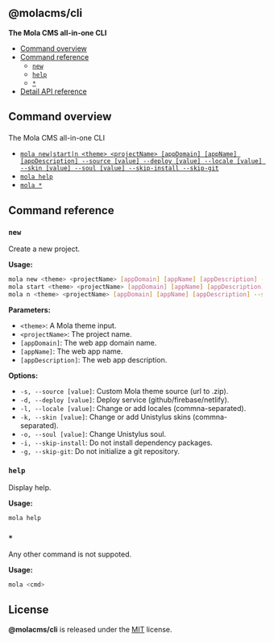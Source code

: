 <section id="head" data-note="AUTO-GENERATED CONTENT, DO NOT EDIT DIRECTLY!">

# @molacms/cli

**The Mola CMS all-in-one CLI**

</section>

<section id="tocx" data-note="AUTO-GENERATED CONTENT, DO NOT EDIT DIRECTLY!">

- [Command overview](#cli-command-overview)
- [Command reference](#cli-command-reference)
  - [`new`](#command-new)
  - [`help`](#command-help)
  - [`*`](#command-*)
- [Detail API reference](https://mola-cli.lamnhan.com)


</section>

<section id="cli" data-note="AUTO-GENERATED CONTENT, DO NOT EDIT DIRECTLY!">

<h2><a name="cli-command-overview"><p>Command overview</p>
</a></h2>

The Mola CMS all-in-one CLI

- [`mola new|start|n <theme> <projectName> [appDomain] [appName] [appDescription] --source [value] --deploy [value] --locale [value] --skin [value] --soul [value] --skip-install --skip-git`](#command-new)
- [`mola help`](#command-help)
- [`mola *`](#command-*)

<h2><a name="cli-command-reference"><p>Command reference</p>
</a></h2>

<h3><a name="command-new"><p><code>new</code></p>
</a></h3>

Create a new project.

**Usage:**

```sh
mola new <theme> <projectName> [appDomain] [appName] [appDescription] --source [value] --deploy [value] --locale [value] --skin [value] --soul [value] --skip-install --skip-git
mola start <theme> <projectName> [appDomain] [appName] [appDescription] --source [value] --deploy [value] --locale [value] --skin [value] --soul [value] --skip-install --skip-git
mola n <theme> <projectName> [appDomain] [appName] [appDescription] --source [value] --deploy [value] --locale [value] --skin [value] --soul [value] --skip-install --skip-git
```

**Parameters:**

- `<theme>`: A Mola theme input.
- `<projectName>`: The project name.
- `[appDomain]`: The web app domain name.
- `[appName]`: The web app name.
- `[appDescription]`: The web app description.

**Options:**

- `-s, --source [value]`: Custom Mola theme source (url to .zip).
- `-d, --deploy [value]`: Deploy service (github/firebase/netlify).
- `-l, --locale [value]`: Change or add locales (commna-separated).
- `-k, --skin [value]`: Change or add Unistylus skins (commna-separated).
- `-o, --soul [value]`: Change Unistylus soul.
- `-i, --skip-install`: Do not install dependency packages.
- `-g, --skip-git`: Do not initialize a git repository.

<h3><a name="command-help"><p><code>help</code></p>
</a></h3>

Display help.

**Usage:**

```sh
mola help
```

<h3><a name="command-*"><p><code>*</code></p>
</a></h3>

Any other command is not suppoted.

**Usage:**

```sh
mola <cmd>
```

</section>

<section id="license" data-note="AUTO-GENERATED CONTENT, DO NOT EDIT DIRECTLY!">

## License

**@molacms/cli** is released under the [MIT](https://github.com/themolacms/cli/blob/master/LICENSE) license.

</section>
